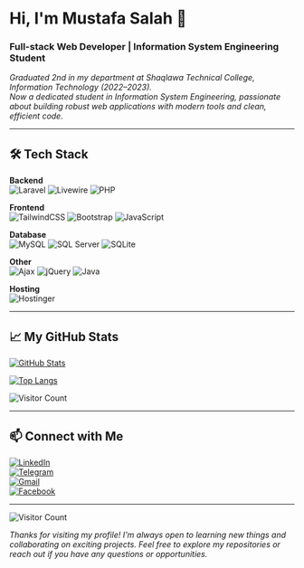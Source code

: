 # Hi, I'm Mustafa Salah 👋
### Full-stack Web Developer | Information System Engineering Student

_Graduated 2nd in my department at Shaqlawa Technical College, Information Technology (2022–2023)._  
_Now a dedicated student in Information System Engineering, passionate about building robust web applications with modern tools and clean, efficient code._

---

## 🛠 Tech Stack

**Backend**  
![Laravel](https://img.shields.io/badge/Laravel-FF2D20?style=for-the-badge&logo=laravel&logoColor=white)
![Livewire](https://img.shields.io/badge/Livewire-4B5563?style=for-the-badge&logo=livewire&logoColor=white)
![PHP](https://img.shields.io/badge/PHP-777BB4?style=for-the-badge&logo=php&logoColor=white)

**Frontend**  
![TailwindCSS](https://img.shields.io/badge/Tailwind_CSS-38B2AC?style=for-the-badge&logo=tailwind-css&logoColor=white)
![Bootstrap](https://img.shields.io/badge/Bootstrap-563D7C?style=for-the-badge&logo=bootstrap&logoColor=white)
![JavaScript](https://img.shields.io/badge/JavaScript-F7DF1E?style=for-the-badge&logo=javascript&logoColor=black)

**Database**  
![MySQL](https://img.shields.io/badge/MySQL-005C84?style=for-the-badge&logo=mysql&logoColor=white)
![SQL Server](https://img.shields.io/badge/Microsoft_SQL_Server-CC2927?style=for-the-badge&logo=microsoft-sql-server&logoColor=white)
![SQLite](https://img.shields.io/badge/SQLite-07405E?style=for-the-badge&logo=sqlite&logoColor=white)

**Other**  
![Ajax](https://img.shields.io/badge/AJAX-000000?style=for-the-badge&logo=ajax&logoColor=white)
![jQuery](https://img.shields.io/badge/jQuery-0769AD?style=for-the-badge&logo=jquery&logoColor=white)
![Java](https://img.shields.io/badge/Java-007396?style=for-the-badge&logo=java&logoColor=white)

**Hosting**  
![Hostinger](https://img.shields.io/badge/Hostinger-4074F4?style=for-the-badge&logo=hostinger&logoColor=white)

---

## 📈 My GitHub Stats

[![GitHub Stats](https://github-readme-stats.vercel.app/api?username=mustafa-salah-1&show_icons=true&theme=dark)](https://github.com/anuraghazra/github-readme-stats)

[![Top Langs](https://github-readme-stats.vercel.app/api/top-langs/?username=mustafa-salah-1&layout=compact&theme=dark)](https://github.com/anuraghazra/github-readme-stats)

![Visitor Count](https://komarev.com/ghpvc/?username=mustafa-salah-1&label=Profile%20views&color=0e75b6&style=for-the-badge)

---

## 📫 Connect with Me

[![LinkedIn](https://img.shields.io/badge/LinkedIn-0A66C2?style=for-the-badge&logo=linkedin&logoColor=white)](https://www.linkedin.com/in/mustafa-salah-8299b332a/)  
[![Telegram](https://img.shields.io/badge/Telegram-2CA5E0?style=for-the-badge&logo=telegram&logoColor=white)](https://t.me/m0_s1a)  
[![Gmail](https://img.shields.io/badge/Gmail-D14836?style=for-the-badge&logo=gmail&logoColor=white)](mailto:mustafa.salah.2131@gmail.com)  
[![Facebook](https://img.shields.io/badge/Facebook-1877F2?style=for-the-badge&logo=facebook&logoColor=white)](https://www.facebook.com/mustafa.0eng)

---

![Visitor Count](https://komarev.com/ghpvc/?username=mustafa-salah-1&label=Profile%20views&color=0e75b6&style=for-the-badge)

_Thanks for visiting my profile! I'm always open to learning new things and collaborating on exciting projects. Feel free to explore my repositories or reach out if you have any questions or opportunities._
